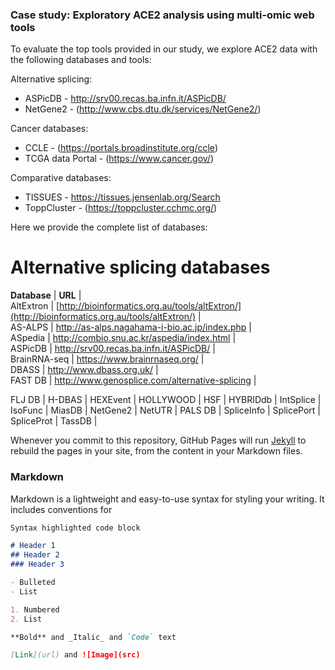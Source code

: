 ### Case study: Exploratory ACE2 analysis using multi-omic web tools

To evaluate the top tools provided in our study, we explore ACE2 data with the following databases and tools:

Alternative splicing:
* ASPicDB - http://srv00.recas.ba.infn.it/ASPicDB/
* NetGene2 - (http://www.cbs.dtu.dk/services/NetGene2/)

Cancer databases:
* CCLE - (https://portals.broadinstitute.org/ccle)
* TCGA data Portal - (https://www.cancer.gov/)

Comparative databases:
* TISSUES - <https://tissues.jensenlab.org/Search>
* ToppCluster - (https://toppcluster.cchmc.org/)


Here we provide the complete list of databases:

# Alternative splicing databases

**Database** |                  **URL**                                                                         |  
AltExtron    | [http://bioinformatics.org.au/tools/altExtron/](http://bioinformatics.org.au/tools/altExtron/)   |  
AS-ALPS      | http://as-alps.nagahama-i-bio.ac.jp/index.php     |  
ASpedia      | http://combio.snu.ac.kr/aspedia/index.html        |   
ASPicDB      | http://srv00.recas.ba.infn.it/ASPicDB/            |  
BrainRNA-seq | https://www.brainrnaseq.org/                      |  
DBASS        | http://www.dbass.org.uk/                          |          
FAST DB      | http://www.genosplice.com/alternative-splicing    |

FLJ DB |
H-DBAS |
HEXEvent  |
HOLLYWOOD |
HSF  |
HYBRIDdb  |
IntSplice |
IsoFunc  |
MiasDB |
NetGene2 |
NetUTR |
PALS DB |
SpliceInfo |
SplicePort |
SpliceProt |
TassDB |




Whenever you commit to this repository, GitHub Pages will run [Jekyll](https://jekyllrb.com/) to rebuild the pages in your site, from the content in your Markdown files.

### Markdown

Markdown is a lightweight and easy-to-use syntax for styling your writing. It includes conventions for

```markdown
Syntax highlighted code block

# Header 1
## Header 2
### Header 3

- Bulleted
- List

1. Numbered
2. List

**Bold** and _Italic_ and `Code` text

[Link](url) and ![Image](src)
```


